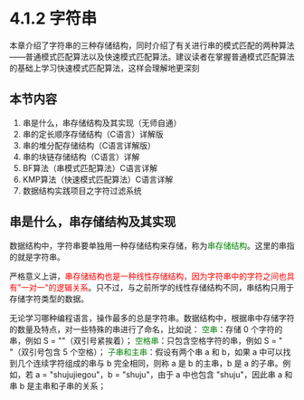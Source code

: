# 4.1.2 字符串



 本章介绍了字符串的三种存储结构，同时介绍了有关进行串的模式匹配的两种算法——普通模式匹配算法以及快速模式匹配算法。建议读者在掌握普通模式匹配算法的基础上学习快速模式匹配算法，这样会理解地更深刻
 
 
## 本节内容
 
1. 串是什么，串存储结构及其实现（无师自通）
1. 串的定长顺序存储结构（C语言）详解版
1. 串的堆分配存储结构（C语言详解版）
1. 串的块链存储结构（C语言）详解
1. BF算法（串模式匹配算法）C语言详解
1. KMP算法（快速模式匹配算法）C语言详解
1. 数据结构实践项目之字符过滤系统


## 串是什么，串存储结构及其实现

数据结构中，字符串要单独用一种存储结构来存储，称为<font color="#008000">串存储结构</font>。这里的串指的就是字符串。


严格意义上讲，<font color="red">串存储结构也是一种线性存储结构，因为字符串中的字符之间也具有"一对一"的逻辑关系</font>。只不过，与之前所学的线性存储结构不同，串结构只用于存储字符类型的数据。

无论学习哪种编程语言，操作最多的总是字符串。数据结构中，根据串中存储字符的数量及特点，对一些特殊的串进行了命名，比如说：
<font color="#008000">空串</font>：存储 0 个字符的串，例如 S = ""（双引号紧挨着）；
<font color="#008000">空格串</font>：只包含空格字符的串，例如 S = "     "（双引号包含 5 个空格）；
<font color="#008000">子串和主串</font>：假设有两个串 a 和 b，如果 a 中可以找到几个连续字符组成的串与 b 完全相同，则称 a 是 b 的主串，b 是 a 的子串。例如，若 a = "shujujiegou"，b = "shuju"，由于 a  中也包含 "shuju"，因此串 a 和串 b 是主串和子串的关系；


